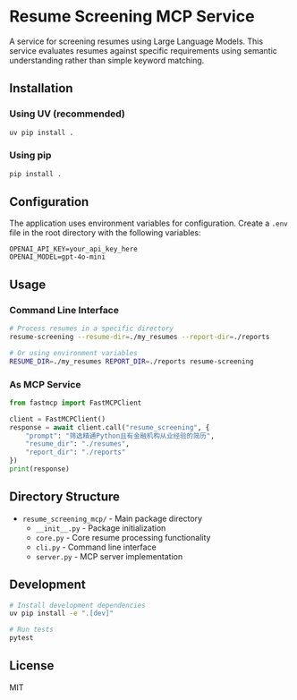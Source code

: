 # Resume Screening MCP Service

A service for screening resumes using Large Language Models. This service evaluates resumes against specific requirements using semantic understanding rather than simple keyword matching.

## Installation

### Using UV (recommended)

```bash
uv pip install .
```

### Using pip

```bash
pip install .
```

## Configuration

The application uses environment variables for configuration. Create a `.env` file in the root directory with the following variables:

```
OPENAI_API_KEY=your_api_key_here
OPENAI_MODEL=gpt-4o-mini
```

## Usage

### Command Line Interface

```bash
# Process resumes in a specific directory
resume-screening --resume-dir=./my_resumes --report-dir=./reports

# Or using environment variables
RESUME_DIR=./my_resumes REPORT_DIR=./reports resume-screening
```

### As MCP Service

```python
from fastmcp import FastMCPClient

client = FastMCPClient()
response = await client.call("resume_screening", {
    "prompt": "筛选精通Python且有金融机构从业经验的简历",
    "resume_dir": "./resumes",
    "report_dir": "./reports"
})
print(response)
```

## Directory Structure

- `resume_screening_mcp/` - Main package directory
  - `__init__.py` - Package initialization
  - `core.py` - Core resume processing functionality
  - `cli.py` - Command line interface
  - `server.py` - MCP server implementation

## Development

```bash
# Install development dependencies
uv pip install -e ".[dev]"

# Run tests
pytest
```

## License

MIT 